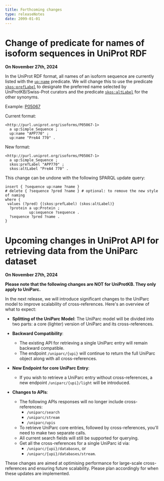 ```yaml
---
title: Forthcoming changes
type: releaseNotes
date: 2099-01-01
---
```


# Change of predicate for names of isoform sequences in UniProt RDF

**On November 27th, 2024**

In the UniProt RDF format, all names of an isoform sequence are currently listed with the [`up:name`](http://purl.uniprot.org/core/name) predicate. We will change this to use the predicate [`skos:prefLabel`](http://www.w3.org/2004/02/skos/core#prefLabel) to designate the preferred name selected by UniProtKB/Swiss-Prot curators and the predicate [`skos:altLabel`](http://www.w3.org/2004/02/skos/core#altLabel) for the other synonyms.

Example: [P05067](https://rest.uniprot.org/uniprotkb/P05067.ttl)

Current format:

```turtle
<http://purl.uniprot.org/isoforms/P05067-1> 
  a up:Simple_Sequence ;
  up:name "APP770" ;
  up:name "PreA4 770" .
```

New format:

```turtle
<http://purl.uniprot.org/isoforms/P05067-1> 
  a up:Simple_Sequence ;
  skos:prefLabel "APP770" ;
  skos:altLabel "PreA4 770" .
```

This change can be undone with the following SPARQL update query:

```sparql
insert { ?sequence up:name ?name }
# delete { ?sequence ?pred ?name } # optional: to remove the new style of naming
where { 
 values (?pred) {(skos:prefLabel) (skos:altLabel)}
  ?protein a up:Protein ;
           up:sequence ?sequence .
  ?sequence ?pred ?name .
}
```
# Upcoming changes in UniProt API for retrieving data from the UniParc dataset
**On November 27th, 2024**

**Please note that the following changes are NOT for UniProtKB. They only apply to UniParc.**

In the next release, we will introduce significant changes to the UniParc model to improve scalability of cross-references. Here's an overview of what to expect:

- **Splitting of the UniParc Model**: The UniParc model will be divided into two parts: a core (lighter) version of UniParc and its cross-references.

- **Backward Compatibility**:
    - The existing API for retrieving a single UniParc entry will remain backward compatible.
    - The endpoint `/uniparc/{upi}` will continue to return the full UniParc object along with all cross-references.

- **New Endpoint for core UniParc Entry**:
    - If you wish to retrieve a UniParc entry without cross-references, a new endpoint `/uniparc/{upi}/light` will be introduced.

- **Changes to APIs**:
    - The following APIs responses will no longer include cross-references:
      - `/uniparc/search`
      - `/uniparc/stream` 
      - `/uniparc/upis`
    - To retrieve UniParc core entries, followed by cross-references, you'll need to make two separate calls.
    - All current search fields will still be supported for querying.
    - Get all the cross-references for a single UniParc id via:
      - `/uniparc/{upi}/databases`, or
      - `/uniparc/{upi}/databases/stream`.

These changes are aimed at optimising performance for large-scale cross-references and ensuring future scalability. Please plan accordingly for when these updates are implemented.
